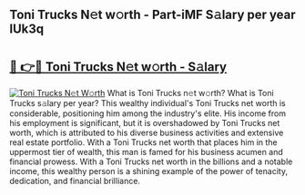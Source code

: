 ## Toni Trucks N𝚎t w𝚘rth - Part-iMF S𝚊lary per year lUk3q

# <h2><a href="http://gc00sx.nevu.top/?p=Toni+Trucks">🔗 👉🔴 Toni Trucks N𝚎t w𝚘rth - S𝚊lary</a></h2>

[![Toni Trucks N𝚎t W𝚘rth](https://i.imgur.com/Oavwk0R.jpeg)](http://gc00sx.nevu.top/?p=Toni+Trucks)
What is Toni Trucks n𝚎t w𝚘rth? What is Toni Trucks s𝚊lary per year?
This wealthy individual's Toni Trucks net worth is considerable, positioning him among the industry's elite. His income from his employment is significant, but it is overshadowed by Toni Trucks net worth, which is attributed to his diverse business activities and extensive real estate portfolio. With a Toni Trucks net worth that places him in the uppermost tier of wealth, this man is famed for his business acumen and financial prowess. With a Toni Trucks net worth in the billions and a notable income, this wealthy person is a shining example of the power of tenacity, dedication, and financial brilliance.

